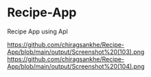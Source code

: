# Recipe-App
Recipe App using Apl

https://github.com/chiragsankhe/Recipe-App/blob/main/output/Screenshot%20(103).png
https://github.com/chiragsankhe/Recipe-App/blob/main/output/Screenshot%20(104).png
